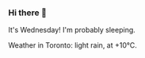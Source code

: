 ### Hi there :wave:

It's Wednesday! I'm probably sleeping.

Weather in Toronto: light rain, at +10°C.
